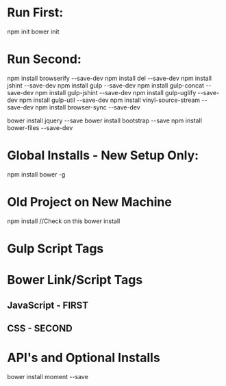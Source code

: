 # Run First:
npm init
bower init

# Run Second:
npm install browserify --save-dev
npm install del --save-dev
npm install jshint --save-dev
npm install gulp --save-dev
npm install gulp-concat --save-dev
npm install gulp-jshint --save-dev
npm install gulp-uglify --save-dev
npm install gulp-util --save-dev
npm install vinyl-source-stream --save-dev
npm install browser-sync --save-dev

bower install jquery --save
bower install bootstrap --save
npm install bower-files --save-dev

# Global Installs - New Setup Only:

npm install bower -g

# Old Project on New Machine
npm install //Check on this
bower install

# Gulp Script Tags


# Bower Link/Script Tags

## JavaScript - FIRST
<script src="bower_components/jquery/dist/jquery.min.js"></script>
<script src="bower_components/bootstrap/dist/js/bootstrap.min.js"></script>


## CSS - SECOND
<link rel="stylesheet" href="bower_components/bootstrap/dist/css/bootstrap.min.css">

# API's and Optional Installs
bower install moment --save
<script src="bower_components/moment/min/moment.min.js"></script>
